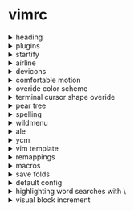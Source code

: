 # vimrc 
<details>
  <summary>heading</summary>
  
  ```vim
  " Vim config | version 8 via homebrew 
  " 
  " Maintainer:         Kyle Gortych 
  " Date last modified: 04-15-2022
  ```
</details>

<details>
  <summary>plugins</summary>
  
  ```vim
  " Plugins 
  call plug#begin('~/.vim/plugged')
  Plug 'mhinz/vim-startify'
  Plug 'nikolvs/vim-sunbather'
  Plug 'fcpg/vim-fahrenheit'
  Plug 'bruth/vim-newsprint-theme'
  Plug 'sjl/vitality.vim'
  Plug 'dense-analysis/ale'
  Plug 'sheerun/vim-polyglot'
  Plug 'valloric/youcompleteme'
  Plug 'tmsvg/pear-tree'
  Plug 'romainl/vim-cool'
  Plug 'tibabit/vim-templates'
  Plug 'tounaishouta/coq.vim'
  Plug 'yuttie/comfortable-motion.vim'
  Plug 'vim-airline/vim-airline'
  Plug 'vim-airline/vim-airline-themes'
  Plug 'ryanoasis/powerline-extra-symbols'
  Plug 'ryanoasis/vim-devicons'
  call plug#end()
  ```
</details>

<details>
  <summary>startify</summary>
  
  ```vim
  " startify 
  let g:startify_custom_header = [
      \ " ",
      \ ' _    ___         ',
      \ '| |  / (_)___ ___ ',
      \ '| | / / / __ `__ \',
      \ '| |/ / / / / / / /',
      \ '|___/_/_/ /_/ /_/ ',
      \ ' ',
      \ ]

  " File lim
  let g:startify_files_number = 5

  " Update session auto on exit 
  let g:startify_session_persistence = 1

  " List files and sessions
  let g:startify_lists = [
    \ { 'type': 'dir',       'header': ['   Recent files'] },
    \ { 'type': 'sessions',  'header': ['   Saved sessions'] },
    \ ]
  ```
</details>

<details>
  <summary>airline</summary>
  
  ```vim
  " airline 
  let g:airline_powerline_fonts = 1

  if !exists('g:airline_symbols')
      let g:airline_symbols = {}
  endif

  let g:airline#extensions#tabline#enabled = 1
  let g:airline#extensions#tabline#formatter = 'default'
  let g:airline#extensions#whitespace#enabled = 0
  let g:airline_left_sep = "\uE0BC"
  let g:airline_right_sep = "\uE0BE"

  let g:airline_theme='lucius'
  ```
</details>

<details>
  <summary>devicons</summary>
  
  ```vim
  " devicons 
  " Out side vim env apply icon to nnn file manager, starship prompt

  " let g:WebDevIconsUnicodeDecorateFileNodesPatternSymbols = {} " needed
  " let g:WebDevIconsUnicodeDecorateFileNodesPatternSymbols['.*jquery.*\.js$'] = 'ƛ'


  let g:WebDevIconsUnicodeDecorateFileNodesPatternSymbols = {} " needed
  let g:WebDevIconsUnicodeDecorateFileNodesPatternSymbols['.vimrc'] = ''

  let g:WebDevIconsUnicodeDecorateFileNodesPatternSymbols = {} " needed
  let g:WebDevIconsUnicodeDecorateFileNodesPatternSymbols['vimrc'] = ''

  let g:WebDevIconsUnicodeDecorateFileNodesPatternSymbols = {} " needed
  let g:WebDevIconsUnicodeDecorateFileNodesPatternSymbols['.gvimrc'] = ''

  let g:WebDevIconsUnicodeDecorateFileNodesPatternSymbols = {} " needed
  let g:WebDevIconsUnicodeDecorateFileNodesPatternSymbols['_gvimrc'] = ''

  let g:WebDevIconsUnicodeDecorateFileNodesPatternSymbols = {} " needed
  let g:WebDevIconsUnicodeDecorateFileNodesPatternSymbols['test.vim'] = ''

  let g:WebDevIconsUnicodeDecorateFileNodesPatternSymbols = {} " needed
  let g:WebDevIconsUnicodeDecorateFileNodesPatternSymbols['.vim'] = ''

  let g:WebDevIconsUnicodeDecorateFileNodesPatternSymbols = {} " needed
  let g:WebDevIconsUnicodeDecorateFileNodesPatternSymbols['vim'] = ''
  ```
</details>

<details>
  <summary>comfortable motion</summary>
  
  ```vim
  " comfortable motion 
  let g:comfortable_motion_scroll_down_key = "j"
  let g:comfortable_motion_scroll_up_key = "k"
  ```
</details>

<details>
  <summary>overide color scheme</summary>
  
  ```vim
  " overide color scheme 
  " autocmd ColorScheme * highlight StatusLine ctermfg=166 
  autocmd ColorScheme * highlight TabLineSel ctermfg=215 ctermbg=Black
  " autocmd ColorScheme * highlight DiffAdd ctermfg=Black ctermbg=166 
  " autocmd ColorScheme * highlight DiffChange ctermfg=Black ctermbg=160
  " autocmd ColorScheme * highlight DiffDelete ctermfg=Black ctermbg=160
  " autocmd ColorScheme * highlight DiffText ctermfg=Black ctermbg=160
  " autocmd ColorScheme * highlight Error ctermfg=160 ctermbg=Black cterm=NONE
  " autocmd ColorScheme * highlight StartifyNumber ctermfg=White 
  autocmd ColorScheme * highlight folded ctermbg=NONE ctermfg=240
  autocmd ColorScheme * highlight Comment ctermfg=White ctermbg=NONE
  " autocmd ColorScheme * highlight LineNr ctermbg=NONE
  " autocmd ColorScheme * highlight EndOfBuffer ctermfg=White
  " autocmd ColorScheme * highlight Normal ctermbg=NONE
  autocmd ColorScheme * highlight ModeMsg ctermfg=67 ctermbg=Black
  autocmd ColorScheme * highlight Underlined ctermfg=67 ctermbg=Black
  " autocmd ColorScheme * highlight Type ctermbg=NONE
  " autocmd ColorScheme * highlight Statement ctermbg=NONE ctermfg=Blue
  " autocmd ColorScheme * highlight Number ctermbg=NONE
  " autocmd ColorScheme * highlight Cursor ctermbg=166 ctermfg=White
  " autocmd ColorScheme * highlight CursorLine ctermbg=Grey ctermfg=White
  " autocmd ColorScheme * highlight CursorLineNr cterm=NONE ctermbg=Black ctermfg=166
  " autocmd ColorScheme * highlight String ctermbg=NONE
  " autocmd ColorScheme * highlight Special ctermbg=NONE
  " autocmd ColorScheme * highlight Title ctermbg=NONE
  " autocmd ColorScheme * highlight PreProc ctermbg=NONE
  " autocmd ColorScheme * highlight VertSplit ctermfg=166 ctermbg=235
  ```
</details>

<details>
  <summary>terminal cursor shape overide</summary>
  
  ```vim
  " terminal cursor shape overide 
  if $TERM_PROGRAM =~ "iTerm"
      let &t_SI = "\<Esc>]50;CursorShape=2\x7" " Underscore in insert mode
      let &t_EI = "\<Esc>]50;CursorShape=0\x7" " Block in normal mode
  endif
  ```
</details>

<details>
  <summary>pear tree</summary>
  
  ```vim
  " pear tree 
  let g:pear_tree_pairs ={
  \ '(': {'closer': ')'},
  \ '[': {'closer': ']'},
  \ '{': {'closer': '}'},
  \ "'": {'closer': "'"},
  \ '"': {'closer': '"'},
  \ '<': {'closer': '>'},
  \ '<!-': {'closer': '- -->'},
  \ '<!D': {'closer': 'OCTYPE html>'},
  \ '<html': {'closer': '></html>'},
  \ '<head': {'closer': '></head>'},
  \ '<title': {'closer': '></title>'},
  \ '<script': {'closer': '></script>'},
  \ '<body': {'closer': '></body>'},
  \ '<div': {'closer': '></div>'},
  \ '<h#': {'closer': '></h#>'},
  \ '<p': {'closer': '></p>'}
  \}

  " copy past tags and symbol pair 

  " \ '': {'closer': ''}
  " \ '<': {'closer': '></>'},
  ```
</details>

<details>
  <summary>spelling</summary>
  
  ```vim
  " spelling 
  set spelllang=en_us
  set spellfile=en.utf-8.add
  set complete+=kspell
  set secure
  ```
</details>

<details>
  <summary>wildmenu</summary>
  
  ```vim
  " wildmenu 
  set wildmenu
  set wildmode=list:longest
  set wildignore=*.docx,*.jpg,*.png,*.gif,*.pdf,*.pyc,*.exe,*.flv,*.img,*.xlsx"
  ```
</details>

<details>
  <summary>ale</summary>
  
  ```vim
  " ale 
  set omnifunc=syntaxcomplete#Complete
  let g:ale_lint_on_enter = 0
  let g:ale_completion_enabled = 1
  let g:rustfmt_autosave = 1
  " set omnifunc=ale#completion#OmniFunc

  let g:ale_linters = {
  \    'bash': ['shellcheck'],
  \    'javascript': ['eslint'],
  \    'rust': ['cargo', 'rustfmt']
  \}

  let g:ale_fixers = {
  \    'bash': ['shellcheck'],
  \    'javascript': ['eslint'],
  \    'rust': ['rustfmt']
  \}

  " each language has linter, fixer, and compiler
  " try to orginize by one package manager

  " compiled languages require a makefile
  "let g:ale_language-name_parse_makefile = 1

  "if compile to json such as node or cargo prj struct
  "let g:ale_parse_compile_commands = 1 

  " check mactex for preinstalled linter and fixer and compiler
  " should have packages like zed-csp aka z notation and tikz-uml

  "js and jsx use eslint also set up airbnb in json 

  " \    'html': [''],
  " \    'css': [''],
  " \    'javascript': [''],
  " \    'jsx': [''],
  " \    'java': [''],
  ```
</details>

<details>
  <summary>ycm</summary>
  
  ```vim
  " ycm 
  
  ```
</details>

<details>
  <summary>vim template</summary>
  
  ```vim
  " vim template 
  " edit templates in ~/.vim/plugged/vim-templates/templates
  " WARNING PlugUpdate could cause loss of template configs store on git or
  " seprate txt file
  ```
</details>

<details>
  <summary>remappings</summary>
  
  ```vim
  " remappings current [0] 
  " remappinig for spell and suyntax error jumping same as / command's jumping n

  " noremap n ]s

  " remapping for para jump curly braces and horizontal word jump e and b  

  "noremap hjkl | hold 3 jumps | (h -> b) & (l -> e) & (j -> }) & (k -> {)
  ```
</details>

<details>
  <summary>macros</summary>
  
  ```vim
  " macros 

  " invoke via @reg_name

  " a register: shift i /*, shift a */
  " single line commenting /*txt*/

  " b register: shift i right-arrow2 del2, shift a del2
  " uncomment

  " multi line: visual command auto-inserted-txt normal @reg_name
  ```
</details>

<details>
  <summary>save folds</summary>
  
  ```vim
  " save folds 
  augroup remember_folds
      autocmd!
      autocmd BufWinLeave *.* mkview!
      autocmd BufWinEnter *.* silent loadview
  augroup END
  ```
</details>

<details>
  <summary>default config</summary>
  
  ```vim
  " default config 
  colorscheme fahrenheit
  syntax on
  filetype on
  filetype plugin on
  filetype indent on
  set nocompatible
  set number
  set tabstop=4
  set shiftwidth=4
  set expandtab
  set backspace=2
  set autoindent
  set encoding=UTF-8
  set nowrap
  set cursorline
  set hidden
  set scrolloff=5
  set foldopen-=block
  set foldopen-=hor
  ```
</details>

<details>
  <summary>highlighting word searches with \</summary>
  
  ```vim
  " highlighting word searches with \ 
  set incsearch
  set hlsearch
  ```
</details>

<details>
  <summary>visual block increment</summary>
  
  ```vim
  " visual block increment 
  set nrformats=bin,alpha,octal,hex
  ```
</details>
